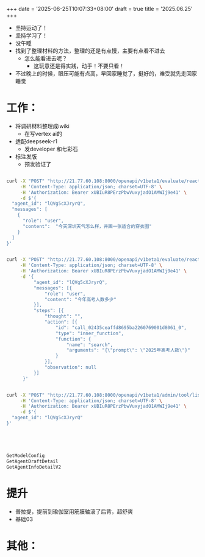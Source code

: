 +++
date = '2025-06-25T10:07:33+08:00'
draft = true
title = '2025.06.25'
+++
- 坚持运动了！
- 坚持学习了！
- 没午睡
- 找到了整理材料的方法，整理的还是有点慢，主要有点看不进去
  - 怎么能看进去呢？
    - 这玩意还是得实践，动手！不要只看！
- 不过晚上的时候，眼压可能有点高，早回家睡觉了，挺好的，难受就先走回家睡觉

<!--more-->
# 工作：
- 将调研材料整理成iwiki
  - 在写vertex ai的
- 适配deepseek-r1
  - 发developer 和七彩石
- 标注发版
  - 预发验证了

```bash

curl -X "POST" "http://21.77.60.108:8000/openapi/v1beta1/evaluate/react/chat" \
     -H 'Content-Type: application/json; charset=UTF-8' \
     -H 'Authorization: Bearer xUBIuR8PErzPbwVuxyjadO1AMWIj9e41' \
     -d $'{
  "agent_id": "lQVg5cXJryrQ",
  "messages": [
    {
      "role": "user",
      "content":  "今天深圳天气怎么样，并画一张适合的穿衣图"
    }
  ]
}'


curl -X "POST" "http://21.77.60.108:8000/openapi/v1beta1/evaluate/react/chat" \
     -H 'Content-Type: application/json; charset=UTF-8' \
     -H 'Authorization: Bearer xUBIuR8PErzPbwVuxyjadO1AMWIj9e41' \
     -d '{
          "agent_id": "lQVg5cXJryrQ",
          "messages": [{
              "role": "user",
              "content": "今年高考人数多少"
          }],
          "steps": [{
              "thought": "",
              "action": [{
                  "id": "call_02435ceaffd8695ba2260769001d8061_0",
                  "type": "inner_function",
                  "function": {
                      "name": "search",
                      "arguments": "{\"prompt\": \"2025年高考人数\"}"
                  }
              }],
              "observation": null
          }]
      }'


curl -X "POST" "http://21.77.60.108:8000/openapi/v1beta1/admin/tool/list" \
     -H 'Content-Type: application/json; charset=UTF-8' \
     -H 'Authorization: Bearer xUBIuR8PErzPbwVuxyjadO1AMWIj9e41' \
     -d $'{
  "agent_id": "lQVg5cXJryrQ"
}'






```


```bash
GetModelConfig
GetAgentDraftDetail
GetAgentInfoDetailV2

```


# 提升
- 普拉提，提前到瑜伽室用筋膜轴滚了后背，超舒爽
- 基础03

# 其他：
